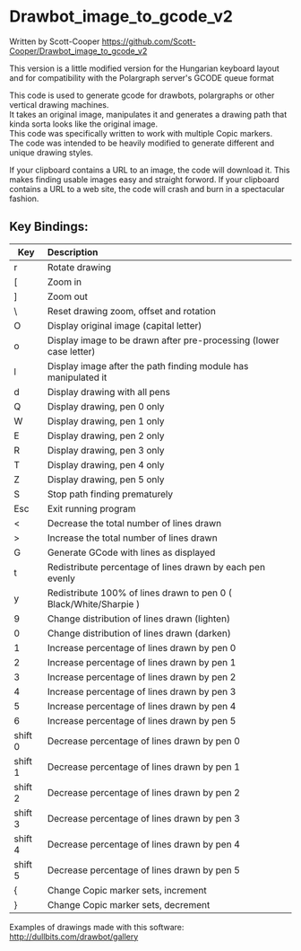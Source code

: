 # Drawbot_image_to_gcode_v2
Written by Scott-Cooper
https://github.com/Scott-Cooper/Drawbot_image_to_gcode_v2

This version is a little modified version for the Hungarian keyboard layout 
and for compatibility with the Polargraph server's GCODE queue format

This code is used to generate gcode for drawbots, polargraphs or other vertical drawing machines. \
It takes an original image, manipulates it and generates a drawing path that kinda sorta looks like the original image. \
This code was specifically written to work with multiple Copic markers. \
The code was intended to be heavily modified to generate different and unique drawing styles.

If your clipboard contains a URL to an image, the code will download it.  This makes finding usable images easy and straight forword.
If your clipboard contains a URL to a web site, the code will crash and burn in a spectacular fashion.

## Key Bindings:
| Key | Description |
| ------------- |:-------------|
| r | Rotate drawing |
| [ | Zoom in |
| ] | Zoom out |
| \ | Reset drawing zoom, offset and rotation |
| O | Display original image (capital letter) |
| o | Display image to be drawn after pre-processing (lower case letter) |
| l | Display image after the path finding module has manipulated it |
| d | Display drawing with all pens |
| Q | Display drawing, pen 0 only |
| W | Display drawing, pen 1 only |
| E | Display drawing, pen 2 only |
| R | Display drawing, pen 3 only |
| T | Display drawing, pen 4 only |
| Z | Display drawing, pen 5 only |
| S | Stop path finding prematurely |
| Esc | Exit running program |
| < | Decrease the total number of lines drawn |
| > | Increase the total number of lines drawn |
| G | Generate GCode with lines as displayed |
| t | Redistribute percentage of lines drawn by each pen evenly |
| y | Redistribute 100% of lines drawn to pen 0 ( Black/White/Sharpie ) |
| 9 | Change distribution of lines drawn (lighten) |
| 0 | Change distribution of lines drawn (darken) |
| 1 | Increase percentage of lines drawn by pen 0 |
| 2 | Increase percentage of lines drawn by pen 1 |
| 3 | Increase percentage of lines drawn by pen 2 |
| 4 | Increase percentage of lines drawn by pen 3 |
| 5 | Increase percentage of lines drawn by pen 4 |
| 6 | Increase percentage of lines drawn by pen 5 |
| shift 0 | Decrease percentage of lines drawn by pen 0 |
| shift 1 | Decrease percentage of lines drawn by pen 1 |
| shift 2 | Decrease percentage of lines drawn by pen 2 |
| shift 3 | Decrease percentage of lines drawn by pen 3 |
| shift 4 | Decrease percentage of lines drawn by pen 4 |
| shift 5 | Decrease percentage of lines drawn by pen 5 |
| { | Change Copic marker sets, increment |
| } | Change Copic marker sets, decrement |


Examples of drawings made with this software:  http://dullbits.com/drawbot/gallery
